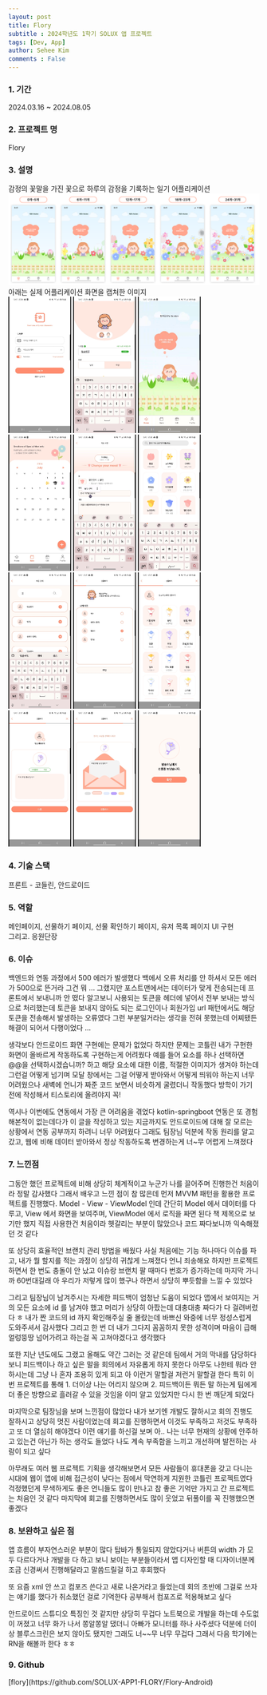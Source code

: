 ```yaml
---
layout: post
title: Flory
subtitle : 2024학년도 1학기 SOLUX 앱 프로젝트
tags: [Dev, App]
author: Sehee Kim
comments : False
--- 
```


<h3> 1. 기간</h3>
2024.03.16 ~ 2024.08.05

<h3> 2. 프로젝트 명</h3>
Flory

<h3> 3. 설명</h3>
감정의 꽃말을 가진 꽃으로 하루의 감정을 기록하는 일기 어플리케이션<br>
<img src="/assets/img/Flory/main.png"><br>
아래는 실제 어플리케이션 화면을 캡처한 이미지<br>
<img src="/assets/img/Flory/1.jpg" width="25%">
<img src="/assets/img/Flory/2.jpg" width="25%">
<img src="/assets/img/Flory/3.jpg" width="25%"><br>
<img src="/assets/img/Flory/4.jpg" width="25%">
<img src="/assets/img/Flory/5.jpg" width="25%">
<img src="/assets/img/Flory/6.jpg" width="25%"><br>
<img src="/assets/img/Flory/7.jpg" width="25%">
<img src="/assets/img/Flory/8.jpg" width="25%">
<img src="/assets/img/Flory/9.jpg" width="25%"><br>
<img src="/assets/img/Flory/10.jpg" width="25%">
<img src="/assets/img/Flory/11.jpg" width="25%">
<img src="/assets/img/Flory/12.jpg" width="25%"><br>

<h3> 4. 기술 스택</h3>
프론트 - 코들린, 안드로이드

<h3> 5. 역할</h3>
메인페이지, 선물하기 페이지, 선물 확인하기 페이지, 유저 목록 페이지 UI 구현 <br>
그리고. 응원단장

<h3> 6. 이슈</h3>
백엔드와 연동 과정에서 500 에러가 발생했다 백에서 오류 처리를 안 하셔서 모든 에러가 500으로 뜬거라 그건 뭐 ... 그랬지만 포스트맨에서는 데이터가 맞게 전송되는데 프론트에서 보내니까 안 떴다 알고보니 사용되는 토큰을 헤더에 넣어서 전부 보내는 방식으로 처리했는데 토큰을 보내지 않아도 되는 로그인이나 회원가입 url 패턴에서도 해당 토큰을 전송해서 발생하는 오류였다 그런 부분일거라는 생각을 전혀 못했는데 어찌됐든 해결이 되어서 다행이었다 ... <br>

생각보다 안드로이드 화면 구현에는 문제가 없었다 하지만 문제는 코틀린 내가 구현한 화면이 올바르게 작동하도록 구현하는게 어려웠다 예를 들어 요소를 하나 선택하면 @@을 선택하시겠습니까? 하고 해당 요소에 대한 이름, 적절한 이미지가 생겨야 하는데 그런걸 어떻게 넘기며 모달 창에서는 그걸 어떻게 받아와서 어떻게 띄워야 하는지 너무 어려웠으나 새벽에 언니가 짜준 코드 보면서 비슷하게 굴렸더니 작동했다 방학이 가기 전에 작성해서 티스토리에 올려야지 꼭! <br>

역시나 이번에도 연동에서 가장 큰 어려움을 겪었다 kotlin-springboot 연동은 또 경험해본적이 없는데다가 이 글을 작성하고 있는 지금까지도 안드로이드에 대해 잘 모르는 상황에서 연동 공부까지 하려니 너무 어려웠다 그래도 팀장님 덕분에 작동 원리를 알고 갔고, 웹에 비해 데이터 받아와서 정상 작동하도록 변경하는게 너~무 어렵게 느껴졌다

<h3> 7. 느낀점</h3>
그동안 했던 프로젝트에 비해 상당히 체계적이고 누군가 나를 끌어주며 진행한건 처음이라 정말 감사했다 그래서 배우고 느낀 점이 참 많은데 먼저 MVVM 패턴을 활용한 프로젝트를 진행했다. Model - View - ViewModel 인데 간단히 Model 에서 데이터를 다루고, View 에서 화면을 보여주며, ViewModel 에서 로직을 짜면 된다 책 제목으로 보기만 했지 직접 사용한건 처음이라 헷갈리는 부분이 많았으나 코드 짜다보니까 익숙해졌던 것 같다 <br>

또 상당히 효율적인 브랜치 관리 방법을 배웠다 사실 처음에는 기능 하나마다 이슈를 파고, 내가 뭘 할지를 적는 과정이 상당히 귀찮게 느껴졌다 언니 죄송해요 하지만 프로젝트 하면서 한 번도 충돌이 안 났고 이슈랑 브랜치 팔 때마다 번호가 증가하는데 마지막 가니까 60번대길래 아 우리가 저렇게 많이 했구나 하면서 상당히 뿌듯함을 느낄 수 있었다 <br>

그리고 팀장님이 남겨주시는 자세한 피드백이 엄청난 도움이 되었다 앱에서 보여지는 거의 모든 요소에 id 를 남겨야 했고 머리가 상당히 아팠는데 대충대충 짜다가 다 걸려버렸다 ㅎ 내가 짠 코드의 id 까지 확인해주실 줄 몰랐는데 바쁘신 와중에 너무 정성스럽게 도와주셔서 감사했다 그리고 한 번 더 내가 그다지 꼼꼼하지 못한 성격이며 마음이 급해 얼렁뚱땅 넘어가려고 하는걸 꼭 고쳐야겠다고 생각했다 <br>

또한 지난 년도에도 그랬고 올해도 약간 그러는 것 같은데 팀에서 거의 막내를 담당하다보니 피드백이나 하고 싶은 말을 회의에서 자유롭게 하지 못한다 아무도 나한테 뭐라 안 하시는데 그냥 나 혼자 조용히 있게 되고 아 이런거 말할걸 저런거 말할걸 한다 특히 이번 프로젝트를 통해 1. 더이상 나는 어리지 않으며 2. 피드백이든 뭐든 말 하는게 팀에게 더 좋은 방향으로 흘러갈 수 있을 것임을 이미 알고 있었지만 다시 한 번 깨닫게 되었다<br>

마지막으로 팀장님을 보며 느낀점이 많았다 내가 보기엔 개발도 잘하시고 회의 진행도 잘하시고 상당히 멋진 사람이었는데 회고를 진행하면서 이것도 부족하고 저것도 부족하고 또 더 열심히 해야겠다 이런 얘기를 하신걸 보며 아.. 나는 너무 현재의 상황에 안주하고 있는건 아닌가 하는 생각도 들었다 나도 계속 부족함을 느끼고 개선하며 발전하는 사람이 되고 싶다<br>

아무래도 여러 웹 프로젝트 기획을 생각해보면서 모든 사람들이 휴대폰을 갖고 다니는 시대에 웹이 앱에 비해 접근성이 낮다는 점에서 막연하게 지원한 코틀린 프로젝트였다 걱정했던게 무색하게도 좋은 언니들도 많이 만나고 참 좋은 기억만 가지고 간 프로젝트는 처음인 것 같다 마지막에 회고를 진행하면서도 많이 웃었고 뒤풀이를 꼭 진행했으면 좋겠다

<h3> 8. 보완하고 싶은 점</h3>
앱 흐름이 부자연스러운 부분이 많다 탑바가 통일되지 않았다거나 버튼의 width 가 모두 다르다거나 개발을 다 하고 보니 보이는 부분들이라서 앱 디자인할 때 디자이너분께 조금 신경써서 진행해달라고 말씀드릴걸 하고 후회했다<br>

또 요즘 xml 안 쓰고 컴포즈 쓴다고 새로 나온거라고 들었는데 회의 초반에 그걸로 쓰자는 얘기를 했다가 취소했던 걸로 기억한다 공부해서 컴포즈로 적용해보고 싶다<br>

안드로이드 스튜디오 특징인 것 같지만 상당히 무겁다 노트북으로 개발을 하는데 수도없이 꺼졌고 너무 화가 나서 쫑알쫑알 댔더니 아빠가 모니터를 하나 사주셨다 덕분에 더이상 블루스크린은 보지 않아도 됐지만 그래도 너~~무 너무 무겁다 그래서 다음 학기에는 RN을 해볼까 한다 ㅎㅎ<br>

<h3> 9. Github</h3>
[flory](https://github.com/SOLUX-APP1-FLORY/Flory-Android)